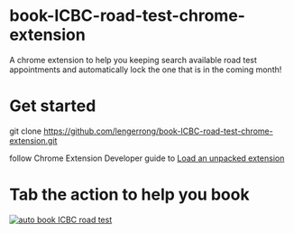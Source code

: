 # book-ICBC-road-test-chrome-extension
A chrome extension to help you keeping search available road test appointments and automatically lock the one that is in the coming month!

# Get started
git clone https://github.com/lengerrong/book-ICBC-road-test-chrome-extension.git

follow Chrome Extension Developer guide to [Load an unpacked extension](https://developer.chrome.com/docs/extensions/mv3/getstarted/#unpacked)

# Tab the action to help you book

[![auto book ICBC road test](http://i3.ytimg.com/vi/NVhVHwq3AJ0/hqdefault.jpg)](https://www.youtube.com/watch?v=NVhVHwq3AJ0)
